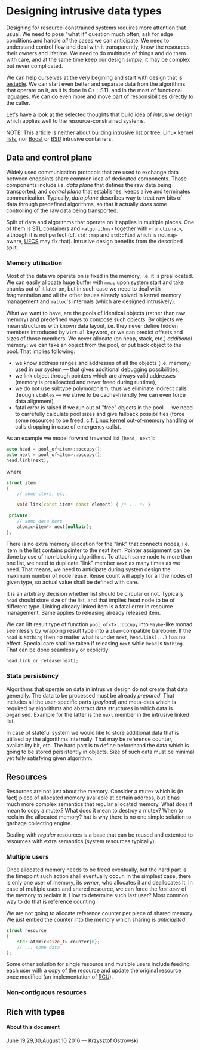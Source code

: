 
# Designing intrusive data types

Designing for resource-constrained systems requires more attention that usual. We need to pose "what if" question much often, ask for edge conditions and handle _all_ the cases we can anticipate. We need to understand control flow and deal with it transparently; know the resources, their owners and lifetime. We need to do multitude of things and do them with care, and at the same time keep our design _simple_, it may be complex but never complicated.

We can help ourselves at the very begining and start with design that is [testable](https://github.com/insooth/insooth.github.io/blob/master/testable-design.md "Start with testable design right now"). We can start even better and separate data from the algorithms that operate on it, as it is done in C++ STL and in the most of  functional laguages. We can do even more and move part of responsibilities directly to the caller.

Let's have a look at the selected thoughts that build idea of _intrusive_ design which applies well to the resource-constrained systems.

NOTE: This article is neither about [building intrusive list or tree](http://www.codefarms.com/publications/intrusiv/Intrusive.pdf "Intrusive Data Structures  - Jiri Soukup"), Linux kernel [lists](https://isis.poly.edu/kulesh/stuff/src/klist/ "Linux Kernel Linked List Explained"), nor [Boost](http://www.boost.org/doc/libs/1_61_0/doc/html/intrusive.html "Boost.Intrusive") or [BSD](http://www.freebsd.org/cgi/man.cgi?queue "FreeBSD Library Functions Manual - QUEUE(3)") intrusive containers.

## Data and control plane

Widely used communication protocols that are used to exchange data between endpoints share common idea of dedicated components. Those components include i.a. _data plane_ that defines the raw data being transported; and _control plane_ that establishes, keeps alive and terminates communication. Typically, _data plane_ describes way to treat raw bits of data through predefined algorithms, so that it actually _does_ some controlling of the raw data being transported.

Split of data and algorithms that operate on it applies in multiple places. One of them is STL containers and `<algorithms>` together with `<functional>`, although it is not perfect (cf. `std::map` and `std::find` which is not `map`-aware, [UFCS](https://isocpp.org/files/papers/N4165.pdf "Herb Sutter: Unified Call Syntax") may fix that). Intrusive design benefits from the described split.

### Memory utilisation

Most of the data we operate on is fixed in the memory, i.e. it is preallocated. We can easily allocate huge buffer with `mmap` upon system start and take chunks out of it later on, but in such case we need to deal with fragmentation and all the other issues already solved in kernel memory management and `malloc`'s internals (which are designed intrusively).

What we want to have, are the pools of identical objects (rather than raw memory) and predefined ways to compose such objects. By objects we mean structures with known data layout, i.e. they never define hidden members introduced by `virtual` keyword, or we can predict offsets and sizes of those members. We never allocate (on heap, stack, etc.) _additional_ memory: we can take an object from the pool, or put back object to the pool. That implies following:
* we know address ranges and addresses of all the objects (i.e. memory) used in our system &mdash; that gives additional debugging possibilities,
* we link object through pointers which are always valid addresses (memory is prealloacted and never freed during runtime),
* we do not use subtype polymorphism, thus we eliminate indirect calls through `vtable`s &mdash; we strive to be cache-friendly (we can even force data alignment),
* fatal error is raised if we run out of "free" objects in the pool &mdash; we need to carrefully calculate pool sizes and give fallback possibilities (force some resources to be freed, c.f. [Linux kernel out-of-memory handling](http://linux-mm.org/OOM_Killer "OOM Killer") or calls dropping in case of emergency calls).

As an example we model forward traversal list `[head, next]`:

```c++
auto head = pool_of<item>::occupy();
auto next = pool_of<item>::occupy();
head.link(next);
```

where

```c++
struct item
{
    // some ctors, etc.

    void link(const item* const element) { /* ... */ }

 private:
    // some data here
    atomic<item*> next{nullptr}; 
};
```

There is no extra memory allocation for the "link" that connects nodes, i.e. item in the list contains pointer to the next item. Pointer assignment can be done by use of non-blocking algorithms. To attach same node to more than one list, we need to duplicate "link" member `next` as many times as we need. That means, we need to anticipate during system design the maximum number of node reuse. Reuse count  will apply for all the nodes of given type, so actual value shall be defined with care.

It is an arbitrary decision whether list should be circular or not. Typically `head` should store size of the list, and that implies head node to be of different type. Linking already linked item is a fatal error in resource management. Same applies to releasing already released item.

We can lift result type of function `pool_of<T>::occupy` into `Maybe`-like monad seemlessly by wrapping result type into a `item`-compatible barebone. If the `head` is `Nothing` then no matter what is under `next`, `head.link(...)` has no effect. Special care shall be taken if releasing `next` while `head` is `Nothing`. That can be done seamlessly or explicitly:

```c++
head.link_or_release(next);
```

### State persistency

Algorithms that operate on data in intrusive design do not create that data generally. The data to be processed must be already _prepared_. That includes all the user-specific parts (_payload_) and meta-data which is required by algorithms and abstract data structures in which data is organised. Example for the latter is the `next` member in the intrusive linked list.

In case of stateful system we would like to store additional data that is utilised by the algorithms internally. That may be reference counter, availability bit, etc. The hard part is to define beforehand the data which is going to be stored persistently in objects. Size of such data must be minimal yet fully satisfying given algorithm.

## Resources

Resources are not just about the memory. Consider a mutex which is (in fact) piece of allocated memory available at certain address, but it has much more complex semantics that regular allocated memory. What does it mean to copy a mutex? What does it mean to destroy a mutex? When to reclaim the allocated memory? hat is why there is no one simple solution to garbage collecting engine.

Dealing with _regular_ resources is a base that can be reused and extented to resources with extra semantics (system resources typically).

### Multiple users

Once allocated memory needs to be freed eventually, but the hard part is the timepoint such action shall eventually occur. In the simplest case, there is only one user of memory, its _owner_, who allocates it and deallocates it. In case of multiple users and shared resource, we can force the _last user_ of the memory to reclaim it. How to determine such last user? Most common way to do that is reference counting.

We are not going to allocate reference counter per piece of shared memory. We just embed the counter into the memory which sharing is _anticiapted_.

```c++
struct resource
{
    std::atomic<size_t> counter{0};
    // ... some data
};
```

Some other solution for single resource and multiple users include feeding each user with a copy of the resource and update the original resource once modified (an implementation of [RCU](https://en.wikipedia.org/wiki/Read-copy-update "Read-copy-update")).

### Non-contiguous resources


## Rich with types


#### About this document

June 19,29,30;August 10 2016 &mdash; Krzysztof Ostrowski
